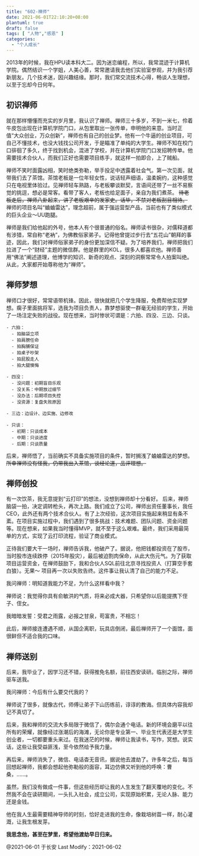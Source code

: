 ```yaml
---
title: "602-禅师"
date: 2021-06-01T22:10:20+08:00
plantuml: true
draft: false
tags: [ "人物","感恩" ]
categories:
  - "个人成长"
---
```


2013年的时候，我在HPU读本科大二。因为迷恋编程，所以，我常混迹于计算机学院。偶然结识一个学姐，人美心善，常常邀请我去他们实验室参观，并为我引荐新朋友。几个技术迷，因兴趣结缘。那时，我们常交流技术心得，畅谈人生理想，以至于忘却今日何年。

## 初识禅师

就在那样懵懂而充实的岁月里，我认识了禅师。禅师三十多岁，不到一米七，伶着牛皮包出现在计算机学院门口，从包里取出一张传单，申明他的来意。当时正值“大众创业，万众创新”，禅师也有自己的创业梦。他有一个牛逼的创业项目，可自己不懂技术，也没大钱找公司开发，于是瞄准了单纯的大学生。禅师不知在校门口徘徊了多久，终于找到机会，混进了学校，并在计算机学院门口发招聘传单。他需要技术合伙人，而我们正好也需要项目练手，就这样一拍即合，上了贼船。

禅师不笑时面露凶相，笑时绝类弥勒，举手投足中透露着社会气。第一次见面，就带我们去了茶馆。茶馆老板是一位年轻女性，说话轻声细语，温柔婉约，这种感觉只在电视里体验过。见禅师轻车熟路，与老板攀谈默契，言语间还带了一丝不易察觉的挑逗，想必是常客。看带了客人，老板也给足面子，亲自为我们煮茶。 ~~待老板走后，禅师八卦起来，讲了老板艰辛的发家史。话毕，不禁对老板刮目相待。~~ 禅师的项目名叫“蛐蛐雷达”，理念超前，属于强运营型产品，当前也有了类似模式的巨头企业～UU跑腿。

禅师是我们给他起的外号，他本人有个很普通的俗名。禅师读书很杂，对儒释道都有涉猎，常自称“老衲”，为佛教俗家弟子。记得他曾提过步行去“五花山”朝拜的事迹，因此，我们对禅师俗家弟子的身份更加深信不疑。为了培养我们，禅师把我们拉进了一个“财经”主题的微信群。他是群里的KOL，很多人都喜欢他。禅师善用“佛法”阐述道理，他博学的知识、新奇的观点、深刻的洞察常常令人拍案叫绝。从此，大家都开始尊称他为“禅师”。

## 禅师梦想

禅师口才很好，常常语带机锋。因此，很快就把几个学生降服，免费帮他实现梦想。瘸子里面挑将军，选我为项目负责人，靠梦想驱使一群毫无经验的学生，开始了一场注定失败的战役。现在想来，当时惨状可谓是：六拍、四没、三边、只谈。

```
- 六拍：
  - 拍脑袋立项
  - 拍肩膀任命
  - 拍胸脯保证
  - 拍桌子吵架
  - 拍屁股走人
  - 拍大腿懊悔

- 四没：
  - 没问题：初期盲目乐观
  - 没关系：中期放过细节
  - 没办法：后期项目失控
  - 没资源：复盘失败原因

- 三边：边设计、边实施、边修改

- 只谈：
  - 初期：只谈成本
  - 中期：只谈进度
  - 后期：只谈质量
```

后来，禅师悟了，当前确实不具备实施项目的条件，暂时搁浅了蛐蛐雷达的梦想。~~所幸禅师没有怪我，仍带我出入茶馆，谈经论道，品评理想。~~

## 禅师创投

有一次饮茶，我无意提到“云打印”的想法，没想到禅师却十分看好。 后来，禅师脑袋一拍，决定调转枪头，再次上路。我们成立了公司，禅师出资任董事长，我任CEO，此外还有两个技术合伙人。有了上次经验，这次项目实施起来稍显有条不紊。在项目实施过程中，我们遇到了很多挑战：技术难题、团队问题、资金问题等。现在想来，如果我当时懂得MVP，就不至于这么艰难。最终，我们采用最简单的方式，实现了云打印流程，验证了商业模式。

正待我们要大干一场时，禅师告诉我，他破产了。据说，他把钱都投资在了股市，当时股市连续跌停（2015年股灾），最后被迫割肉保命，从此大伤元气。为了获取项目运营资金，在禅师鼓励下，我和合伙人SQL前往北京寻找投资人（打算空手套白狼）。无果～ 项目再一次以失败告终。这件事让我认清了自己的能力不足。

我问禅师：明知道我能力不足，为什么这样看中我？

禅师说：我觉得你具有俞敏洪的气质，将来必成大器，只希望你以后能提携下侄子、侄女。

我暗暗发誓：受君之雨露，必报之甘泉，苟富贵，不相忘！

此后，禅师接连遭遇不顺，从国企离职，玩具店倒闭，最后禅师开了一个面馆，面很鲜但不适合我的口味。

## 禅师送别

后来，我毕业了，因学习还不错，获得推免名额，前往西安读研。临别之际，禅师驱车送我。

我问禅师：今后有什么要交代我的？

禅师说了很多，就像古代，师傅让弟子下山历练前，谆谆的教诲。但具体内容我却记不真切了。

后来，我和禅师的交流大多局限于微信了，偶尔会通个电话。新的环境会磨平以往所有的荣耀，就像经过涨潮后的海滩，无论你是专业第一、毕业生代表还是大学生创业者，一切都要重头来过。在我迷茫的时候，禅师让我读书，写作，冥想。说实话，这些让我受益匪浅，至今依然给予我力量。

再后来，禅师消失了，微信、电话杳无音讯，据说他去渡劫了。许多年之后，每当回想起禅师，我都会想起他弥勒般的面容，耳边仿佛又听到他的呼唤：曹桑，……。

虽然，我们没有做成一件事，但这些经历却让我的人生发生了翻天覆地的变化。不然我不会在读研期间，一头扎入社会，成立公司，实现原始积累，无论人脉、能力还是金钱。

他在我人生最需要精神导师的时刻，恰好走进我的生命，像栽培树苗一样，耐心灌溉，让我生根发芽。

**我思念他，甚至在梦里，希望他渡劫早日归来。**

@2021-06-01 于长安 Last Modify：2021-06-02